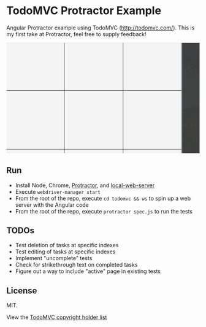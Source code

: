 # TodoMVC Protractor Example

Angular Protractor example using TodoMVC (http://todomvc.com/). This is my first take at Protractor, feel free to supply feedback!

![img](https://github.com/MatthewVita/TodoMVC-Protractor-Example/blob/master/tests.gif)

## Run
- Install Node, Chrome, [Protractor](http://www.protractortest.org/#/protractor-setup), and [local-web-server](https://www.npmjs.com/package/local-web-server)
- Execute `webdriver-manager start`
- From the root of the repo, execute `cd todomvc && ws` to spin up a web server with the Angular code
- From the root of the repo, execute `protractor spec.js` to run the tests

## TODOs
- Test deletion of tasks at specific indexes
- Test editing of tasks at specific indexes
- Implement "uncomplete" tests
- Check for strikethrough text on completed tasks
- Figure out a way to include "active" page in existing tests

## License
MIT.

View the [TodoMVC copyright holder list](https://github.com/tastejs/todomvc#license)
